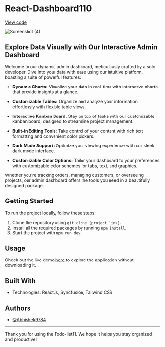 # React-Dashboard110 
[View code](https://dashboard2002.netlify.app/)

![Screenshot (4)](https://github.com/Abhishek9784/React-Dashboard110/assets/172130269/816976dd-c9d8-43a1-8dc5-8461417cae13)



## Explore Data Visually with Our Interactive Admin Dashboard

Welcome to our dynamic admin dashboard, meticulously crafted by a solo developer. Dive into your data with ease using our intuitive platform, boasting a suite of powerful features:

- **Dynamic Charts:** Visualize your data in real-time with interactive charts that provide insights at a glance.
  
- **Customizable Tables:** Organize and analyze your information effortlessly with flexible table views.
  
- **Interactive Kanban Board:** Stay on top of tasks with our customizable kanban board, designed to streamline project management.
  
- **Built-in Editing Tools:** Take control of your content with rich text formatting and convenient color pickers.
  
- **Dark Mode Support:** Optimize your viewing experience with our sleek dark mode interface.

- **Customizable Color Options:** Tailor your dashboard to your preferences with customizable color schemes for tabs, text, and graphics.

Whether you're tracking orders, managing customers, or overseeing projects, our admin dashboard offers the tools you need in a beautifully designed package.


## Getting Started

To run the project locally, follow these steps:

1. Clone the repository using `git clone [project link]`.
2. Install all the required packages by running `npm install`.
3. Start the project with `npm run dev`.

## Usage

Check out the live demo [here](https://dashboard2002.netlify.app/) to explore the application without downloading it.

## Built With

- Technologies: React.js, Syncfusion, Tailwind CSS

## Authors

- [@Abhishek9784](https://www.github.com/Abhishek9784)

---

Thank you for using the Todo-list11. We hope it helps you stay organized and productive!

  


